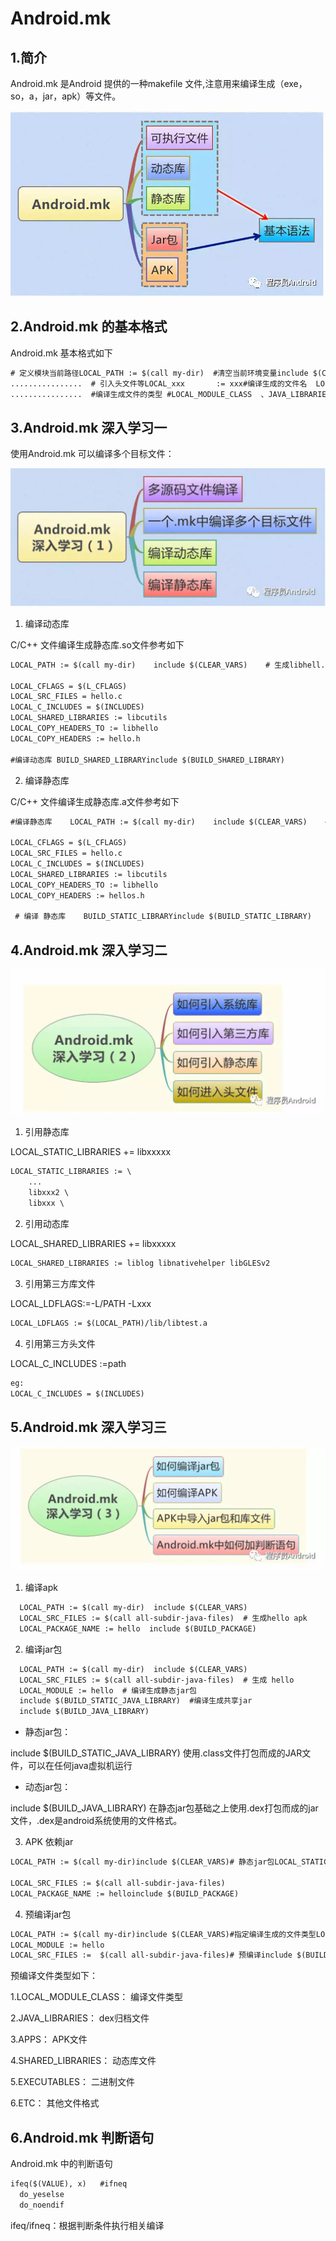 # Android.mk

## 1.简介

Android.mk 是Android 提供的一种makefile 文件,注意用来编译生成（exe，so，a，jar，apk）等文件。

![alt text](00dcc58c4bbfe9695e913e87ba6d9062.jpg)

## 2.Android.mk 的基本格式

Android.mk 基本格式如下

``` txt
# 定义模块当前路径LOCAL_PATH := $(call my-dir)  #清空当前环境变量include $(CLEAR_VARS)  
................  # 引入头文件等LOCAL_xxx       := xxx#编译生成的文件名  LOCAL_MODULE    := hello  #编译该模块所需的源码LOCAL_SRC_FILES := hello.c  #引入jar包等LOCAL_xxx       := xxx  
................  #编译生成文件的类型 #LOCAL_MODULE_CLASS  、JAVA_LIBRARIES#APPS 、 SHARED_LIBRARIES#EXECUTABLES 、 ETCinclude $(BUILD_EXECUTABLE)  
```

## 3.Android.mk 深入学习一

使用Android.mk 可以编译多个目标文件：

![alt text](image-38.png)

1. 编译动态库

C/C++ 文件编译生成静态库.so文件参考如下

``` txt
LOCAL_PATH := $(call my-dir)    include $(CLEAR_VARS)    # 生成libhell.soLOCAL_MODULE = libhello    

LOCAL_CFLAGS = $(L_CFLAGS)    
LOCAL_SRC_FILES = hello.c  
LOCAL_C_INCLUDES = $(INCLUDES) 
LOCAL_SHARED_LIBRARIES := libcutils    
LOCAL_COPY_HEADERS_TO := libhello   
LOCAL_COPY_HEADERS := hello.h   

#编译动态库 BUILD_SHARED_LIBRARYinclude $(BUILD_SHARED_LIBRARY)  
```

2. 编译静态库

C/C++ 文件编译生成静态库.a文件参考如下

``` txt
#编译静态库    LOCAL_PATH := $(call my-dir)    include $(CLEAR_VARS)    # 生成libhell.aLOCAL_MODULE = libhello

LOCAL_CFLAGS = $(L_CFLAGS)    
LOCAL_SRC_FILES = hello.c    
LOCAL_C_INCLUDES = $(INCLUDES)    
LOCAL_SHARED_LIBRARIES := libcutils    
LOCAL_COPY_HEADERS_TO := libhello   
LOCAL_COPY_HEADERS := hellos.h   

 # 编译 静态库    BUILD_STATIC_LIBRARYinclude $(BUILD_STATIC_LIBRARY)
```

## 4.Android.mk 深入学习二

![alt text](image-39.png)

1. 引用静态库

LOCAL_STATIC_LIBRARIES += libxxxxx
``` txt
LOCAL_STATIC_LIBRARIES := \
    ...
    libxxx2 \
    libxxx \
```

2. 引用动态库

LOCAL_SHARED_LIBRARIES += libxxxxx
``` txt
LOCAL_SHARED_LIBRARIES := liblog libnativehelper libGLESv2
```

3. 引用第三方库文件

LOCAL_LDFLAGS:=-L/PATH -Lxxx
``` txt
LOCAL_LDFLAGS := $(LOCAL_PATH)/lib/libtest.a
```

4. 引用第三方头文件

LOCAL_C_INCLUDES :=path
``` txt
eg:
LOCAL_C_INCLUDES = $(INCLUDES)
```

## 5.Android.mk 深入学习三

![alt text](image-40.png)

1. 编译apk

``` txt
  LOCAL_PATH := $(call my-dir)  include $(CLEAR_VARS)
  LOCAL_SRC_FILES := $(call all-subdir-java-files)  # 生成hello apk
  LOCAL_PACKAGE_NAME := hello  include $(BUILD_PACKAGE)
```

2. 编译jar包

``` txt
  LOCAL_PATH := $(call my-dir)  include $(CLEAR_VARS)
  LOCAL_SRC_FILES := $(call all-subdir-java-files)  # 生成 hello
  LOCAL_MODULE := hello  # 编译生成静态jar包
  include $(BUILD_STATIC_JAVA_LIBRARY)  #编译生成共享jar
  include $(BUILD_JAVA_LIBRARY)
```

- 静态jar包：

include $(BUILD_STATIC_JAVA_LIBRARY)
使用.class文件打包而成的JAR文件，可以在任何java虚拟机运行

- 动态jar包：

include $(BUILD_JAVA_LIBRARY)
在静态jar包基础之上使用.dex打包而成的jar文件，.dex是android系统使用的文件格式。

3. APK 依赖jar

``` txt
LOCAL_PATH := $(call my-dir)include $(CLEAR_VARS)# 静态jar包LOCAL_STATIC_JAVA_LIBRARIES := static-library#动态jar包LOCAL_JAVA_LIBRARIES := share-library

LOCAL_SRC_FILES := $(call all-subdir-java-files)
LOCAL_PACKAGE_NAME := helloinclude $(BUILD_PACKAGE)
```

4. 预编译jar包

``` txt
LOCAL_PATH := $(call my-dir)include $(CLEAR_VARS)#指定编译生成的文件类型LOCAL_MODULE_CLASS := JAVA_LIBRARIES
LOCAL_MODULE := hello
LOCAL_SRC_FILES :=  $(call all-subdir-java-files)# 预编译include $(BUILD_PREBUILT)
```

预编译文件类型如下：

1.LOCAL_MODULE_CLASS：
编译文件类型

2.JAVA_LIBRARIES：
dex归档文件

3.APPS：
APK文件

4.SHARED_LIBRARIES：
动态库文件

5.EXECUTABLES：
二进制文件

6.ETC：
其他文件格式

## 6.Android.mk 判断语句

Android.mk 中的判断语句

``` txt
ifeq($(VALUE), x)   #ifneq
  do_yeselse
  do_noendif
```

ifeq/ifneq：根据判断条件执行相关编译